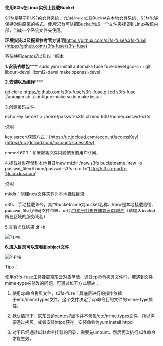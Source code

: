 **使用S3fs在Linux实例上挂载Bucket**

S3fs是基于FUSE的文件系统，允许Linux 挂载Bucket在本地文件系统，S3fs能够保持对象原来的格式。使用S3fs可以把Bucket当成一个文件夹挂载到Linux系统内部，当成一个系统文件夹使用。

**环境安装以及配置参考官方说明**[https://github.com/s3fs-fuse/s3fs-fuse](https://github.com/s3fs-fuse/s3fs-fuse)

系统使用centos7以及以上版本

**1.安装依赖包******
sudo yum install automake fuse fuse-devel gcc-c++ git libcurl-devel libxml2-devel make openssl-devel

**2.安装以及编译******

git clone https://github.com/s3fs-fuse/s3fs-fuse.git
cd s3fs-fuse
./autogen.sh
./configure
make
sudo make install

3.创建密码文件

echo key:sercert > /home/passwd-s3fs
chmod 600 /home/passwd-s3fs

说明

key:sercert获取方式：[https://uc.jdcloud.com/account/accessKey](https://uc.jdcloud.com/account/accessKey)

chmod 600：设置密钥文件只能被当前用户访问。

4.挂载对象存储到本地目录/new
mkdir /new
s3fs bucketname /new -o passwd_file=/home/passwd-s3fs -o url="http://s3.cn-north-1.jcloudcs.com"

说明

mkdir：创建new文件夹作为本地挂载目录

s3fs：手动挂载命令，其中bucketname为bucket名称、/new是本地挂载路径、passwd_file为密码文件位置、url为[京东云对象存储兼容S3域名](https://www.jdcloud.com/help/detail/1902/isCatalog/1)（请输入bucket所在区域的服务域名）

5.查看挂载结果
df -h

![1.png](https://img1.jcloudcs.com/cms/179cbb74-6c8c-43d3-aada-30af080ab21c20180109101656.png)

**6.进入目录可以查看到object文件**

![2.png](https://img1.jcloudcs.com/cms/73072e8c-0b44-49a6-ac70-b66fb4c0989620180109101725.png)

Tips：

使用s3fs-fuse工具挂载京东云对象存储，通过cp命令拷贝文件时，若遇到文件mime-type被修改的问题，可通过如下方式解决：

1. 使用cp命令拷贝文件，s3fs-fuse工具底层进行的操作依赖于/etc/mime.types文件，这个文件决定了cp命令目的文件的mime-type属性。

2. 默认情况下，京东云的centos7版本并不包含/etc/mime.types文件，所以需要通过拷贝，或者安装httpd获得，安装命令为yum install httpd

3. 对于已经通过s3fs命令挂载的目录，需要先umount，然后再次执行s3fs命令才能生效。